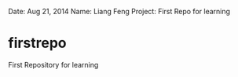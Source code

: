 Date: Aug 21, 2014
Name: Liang Feng
Project: First Repo for learning

firstrepo
=========

First Repository for learning
